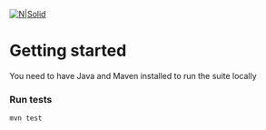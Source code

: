 [![N|Solid](https://www.realxdata.com/images/logo.svg)](https://www.realxdata.com/)

# Getting started

You need to have Java and Maven installed to run the suite locally

### Run tests

```
mvn test
```
